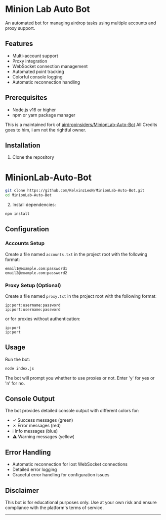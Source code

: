 # Minion Lab Auto Bot

An automated bot for managing airdrop tasks using multiple accounts and proxy support.

## Features
- Multi-account support
- Proxy integration
- WebSocket connection management
- Automated point tracking
- Colorful console logging
- Automatic reconnection handling

## Prerequisites
- Node.js v16 or higher
- npm or yarn package manager

This is a maintained fork of [airdropinsiders/MinionLab-Auto-Bot](https://github.com/airdropinsiders/MinionLab-Auto-Bot)
All Credits goes to him, i am not the rightful owner.

## Installation
1. Clone the repository
# MinionLab-Auto-Bot
```bash
git clone https://github.com/KelvinzLeoN/MinionLab-Auto-Bot.git
cd MinionLab-Auto-Bot
```
2. Install dependencies:
```bash
npm install
```

## Configuration

### Accounts Setup
Create a file named `accounts.txt` in the project root with the following format:
```
email1@example.com:password1
email2@example.com:password2
```

### Proxy Setup (Optional)
Create a file named `proxy.txt` in the project root with the following format:
```
ip:port:username:password
ip:port:username:password
```
or for proxies without authentication:
```
ip:port
ip:port
```

## Usage
Run the bot:
```bash
node index.js
```

The bot will prompt you whether to use proxies or not. Enter 'y' for yes or 'n' for no.

## Console Output
The bot provides detailed console output with different colors for:
- ✓ Success messages (green)
- ✗ Error messages (red)
- ℹ Info messages (blue)
- ⚠ Warning messages (yellow)

## Error Handling
- Automatic reconnection for lost WebSocket connections
- Detailed error logging
- Graceful error handling for configuration issues

## Disclaimer
This bot is for educational purposes only. Use at your own risk and ensure compliance with the platform's terms of service.

---
